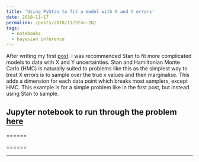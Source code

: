 ```yaml
---
title: 'Using PyStan to fit a model with X and Y errors'
date: 2018-11-17
permalink: /posts/2018/11/Stan-2D/
tags:
  - notebooks
  - bayesian inference
---
```


After writing my first [post](/posts/2018/11/2d-errors/). I was recommended Stan to fit more complicated models to data with X and Y uncertainties. Stan and Hamiltonian Monte Carlo (HMC) is naturally suited to problems like this as the simplest way to treat X errors is to sample over the true x values and then marginalise. This adds a dimension for each data point which breaks most samplers, except HMC. This example is for a simple problem like in the first post, but instead using Stan to sample.

Jupyter notebook to run through the problem [here](https://github.com/nikhil-sarin/2Derrors/blob/master/Using_stan_to_sample.ipynb)
------

======

======

------
